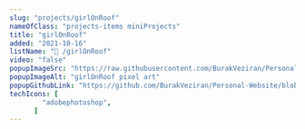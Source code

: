 ```yaml
---
slug: "projects/girlOnRoof"
nameOfClass: "projects-items miniProjects"
title: "girlOnRoof"
added: "2021-10-16"
listName: "🎨 /girlOnRoof"
video: "false"
popupImageSrc: "https://raw.githubusercontent.com/BurakVeziran/Personal-Website/main/static/girlOnRoof.png"
popupImageAlt: "girlOnRoof pixel art"
popupGithubLink: "https://github.com/BurakVeziran/Personal-Website/blob/main/static/girlOnRoof.png"
techIcons: [
        "adobephotoshop",
      ]
---
```

